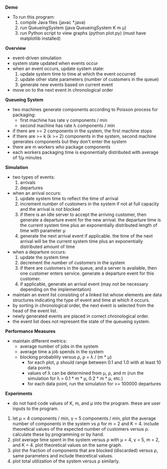 **Demo**

- To run this program:
    1. compile Java files (javac *.java)
    2. run QueueingSystem (java QueueingSystem K m µ)
    3. run Python script to view graphs (python plot.py) (must have matplotlib installed)

**Overview**

- event-driven simulation
- system state updated when events occur
- when an event occurs, update system state:
    1. update system time to time at which the event occurred
    2. update other state parameters (number of customers in the queue)
    3. generate new events based on current event
- move on to the next event in chronological order

**Queueing System**

- two machines generate components according to Poisson process for packaging:
    - first machine has rate γ components / min
    - second machine has rate λ components / min
- if there are >= 2 components in the system, the first machine stops
- if there are >= k (k >= 2) components in the system, second machine generates components but they don't enter the system
- there are m workers who package components
- each workers packaging time is exponentially distributed with average of 1/µ minutes

**Simulation**

- two types of events:
    1. arrivals
    2. departures
- when an arrival occurs:
    1. update system time to reflect the time of arrival
    2. increment number of customers in the system if not at full capacity and the arrival is not blocked
    3. if there is an idle server to accept the arriving customer, then generate a departure event for the new arrival. the departure time is the current system time plus an exponentially distributed length of time with parameter µ
    4. generate the next arrival event if applicable. the time of the next arrival will be the current system time plus an exponentially distributed amount of time
- when a departure occurs:
    1. update the system time
    2. decrement the number of customers in the system
    3. if there are customers in the queue, and a server is available, then one customer enters service. generate a departure event for this customer.
    4. if applicable, generate an arrival event (may not be necessary depending on the implementation)
- maintain an event list consisting of a linked list whose elements are data structures indicating the type of event and time at which it occurs.
- by sorting in chronological order, the next event is selected from the head of the event list.
- newly generated events are placed in correct chronological order.
- the event list does not represent the state of the queueing system.

**Performance Measures**

- maintain different metrics:
    * average number of jobs in the system
    * average time a job spends in the system
    * blocking probability versus ρ, ρ = λ / (m * µ)
        * for each plot, ρ should range between 0.1 and 1.0 with at least 10 data points
        * values of λ can be determined from µ, ρ, and m (run the simulation for λ = 0.1 * m * µ, 0.2 * m * µ, etc.)
        * for each data point, run the simulation for >= 100000 departures

**Experiments**

- do not hard code values of K, m, and µ into the program. these are user inputs to the program.

1. let µ = 4 components / min, γ = 5 components / min, plot the average number of components in the system vs ρ for m = 2 and K = 4. include theoretical values of the expected number of customers versus ρ. calculate these by programming or by hand.
2. plot average time spent in the system versus ρ with µ = 4, γ = 5, m = 2, and K = 4. plot theoretical values on the same graph.
3. plot the fraction of components that are blocked (discarded) versus ρ, same parameters and include theoretical values.
4. plot total utilization of the system versus ρ similarly.

